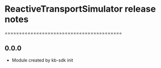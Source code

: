 # ReactiveTransportSimulator release notes
=========================================

0.0.0
-----
* Module created by kb-sdk init
